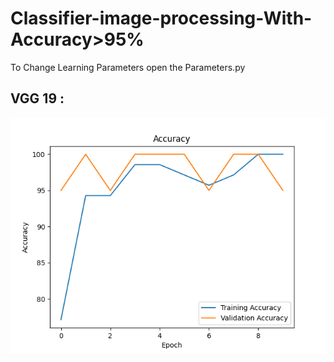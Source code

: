 # Classifier-image-processing-With-Accuracy>95%
 To Change Learning Parameters open the Parameters.py
## VGG 19 :
![Image of Accuracy VGG](https://github.com/dhia-gharsallaoui/Classifier-image-processing/blob/main/accuracy.png)
